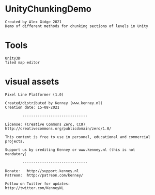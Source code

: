 # UnityChunkingDemo

    Created by Alex Gidge 2021
    Demo of different methods for chunking sections of levels in Unity

# Tools

    Unity3D
    Tiled map editor

# visual assets

	Pixel Line Platformer (1.0)

	Created/distributed by Kenney (www.kenney.nl)
	Creation date: 15-08-2021

			------------------------------

	License: (Creative Commons Zero, CC0)
	http://creativecommons.org/publicdomain/zero/1.0/

	This content is free to use in personal, educational and commercial projects.

	Support us by crediting Kenney or www.kenney.nl (this is not mandatory)

			------------------------------

	Donate:   http://support.kenney.nl
	Patreon:  http://patreon.com/kenney/

	Follow on Twitter for updates:
	http://twitter.com/KenneyNL